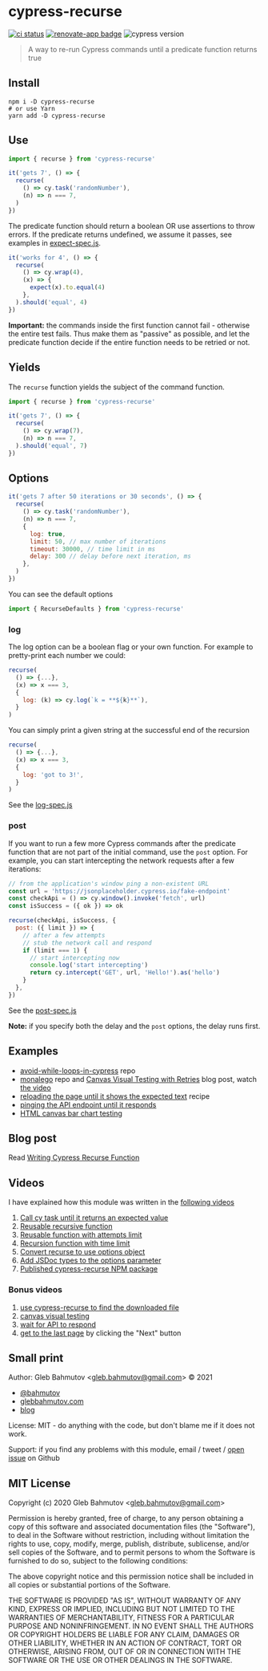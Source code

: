 # cypress-recurse
[![ci status][ci image]][ci url] [![renovate-app badge][renovate-badge]][renovate-app] ![cypress version](https://img.shields.io/badge/cypress-7.4.0-brightgreen)
> A way to re-run Cypress commands until a predicate function returns true

## Install

```shell
npm i -D cypress-recurse
# or use Yarn
yarn add -D cypress-recurse
```

## Use

```js
import { recurse } from 'cypress-recurse'

it('gets 7', () => {
  recurse(
    () => cy.task('randomNumber'),
    (n) => n === 7,
  )
})
```

The predicate function should return a boolean OR use assertions to throw errors. If the predicate returns undefined, we assume it passes, see examples in [expect-spec.js](./cypress/integration/expect-spec.js).

```js
it('works for 4', () => {
  recurse(
    () => cy.wrap(4),
    (x) => {
      expect(x).to.equal(4)
    },
  ).should('equal', 4)
})
```

**Important:** the commands inside the first function cannot fail - otherwise the entire test fails. Thus make them as "passive" as possible, and let the predicate function decide if the entire function needs to be retried or not.

## Yields

The `recurse` function yields the subject of the command function.

```js
import { recurse } from 'cypress-recurse'

it('gets 7', () => {
  recurse(
    () => cy.wrap(7),
    (n) => n === 7,
  ).should('equal', 7)
})
```

## Options

```js
it('gets 7 after 50 iterations or 30 seconds', () => {
  recurse(
    () => cy.task('randomNumber'),
    (n) => n === 7,
    {
      log: true,
      limit: 50, // max number of iterations
      timeout: 30000, // time limit in ms
      delay: 300 // delay before next iteration, ms
    },
  )
})
```

You can see the default options

```js
import { RecurseDefaults } from 'cypress-recurse'
```

### log

The log option can be a boolean flag or your own function. For example to pretty-print each number we could:

```js
recurse(
  () => {...},
  (x) => x === 3,
  {
    log: (k) => cy.log(`k = **${k}**`),
  }
)
```

You can simply print a given string at the successful end of the recursion

```js
recurse(
  () => {...},
  (x) => x === 3,
  {
    log: 'got to 3!',
  }
)
```

See the [log-spec.js](./cypress/integration/log-spec.js)

### post

If you want to run a few more Cypress commands after the predicate function that are not part of the initial command, use the `post` option. For example, you can start intercepting the network requests after a few iterations:

```js
// from the application's window ping a non-existent URL
const url = 'https://jsonplaceholder.cypress.io/fake-endpoint'
const checkApi = () => cy.window().invoke('fetch', url)
const isSuccess = ({ ok }) => ok

recurse(checkApi, isSuccess, {
  post: ({ limit }) => {
    // after a few attempts
    // stub the network call and respond
    if (limit === 1) {
      // start intercepting now
      console.log('start intercepting')
      return cy.intercept('GET', url, 'Hello!').as('hello')
    }
  },
})
```

See the [post-spec.js](./cypress/integration/post-spec.js)

**Note:** if you specify both the delay and the `post` options, the delay runs first.

## Examples

- [avoid-while-loops-in-cypress](https://github.com/bahmutov/avoid-while-loops-in-cypress) repo
- [monalego](https://github.com/bahmutov/monalego) repo and [Canvas Visual Testing with Retries](https://glebbahmutov.com/blog/canvas-testing/) blog post, watch [the video](https://www.youtube.com/watch?v=xSK6fe5WD1g)
- [reloading the page until it shows the expected text](https://github.com/cypress-io/cypress-example-recipes/tree/master/examples/testing-dom__page-reloads) recipe
- [pinging the API endpoint until it responds](https://youtu.be/CU8C6MRP_GU)
- [HTML canvas bar chart testing](https://youtu.be/aeBclf9A92A)

## Blog post

Read [Writing Cypress Recurse Function](https://glebbahmutov.com/blog/cypress-recurse/)

## Videos

I have explained how this module was written in the [following videos](https://www.youtube.com/playlist?list=PLP9o9QNnQuAbegJlN5ZTRxqtUBtKwXOHQ)

1. [Call cy task until it returns an expected value](https://youtu.be/r8_hFwYAo5c)
2. [Reusable recursive function](https://www.youtube.com/watch?v=Q_7-gRQLLMA)
3. [Reusable function with attempts limit](https://www.youtube.com/watch?v=I1oNKD6NNjg)
4. [Recursion function with time limit](https://www.youtube.com/watch?v=Cn8Ubhd49Gw)
5. [Convert recurse to use options object](https://youtu.be/DeMRtTD5p7s)
6. [Add JSDoc types to the options parameter](https://youtu.be/g4qispkHH-o)
7. [Published cypress-recurse NPM package](https://www.youtube.com/watch?v=V82p7qTowXg)

### Bonus videos

1. [use cypress-recurse to find the downloaded file](https://www.youtube.com/watch?v=Ty5ltRdgr5M)
2. [canvas visual testing](https://www.youtube.com/watch?v=xSK6fe5WD1g)
3. [wait for API to respond](https://www.youtube.com/watch?v=CU8C6MRP_GU)
4. [get to the last page](https://youtu.be/6-xHHtAzNtk) by clicking the "Next" button

## Small print

Author: Gleb Bahmutov &lt;gleb.bahmutov@gmail.com&gt; &copy; 2021

- [@bahmutov](https://twitter.com/bahmutov)
- [glebbahmutov.com](https://glebbahmutov.com)
- [blog](https://glebbahmutov.com/blog)

License: MIT - do anything with the code, but don't blame me if it does not work.

Support: if you find any problems with this module, email / tweet /
[open issue](https://github.com/bahmutov/cypress-recurse/issues) on Github

## MIT License

Copyright (c) 2020 Gleb Bahmutov &lt;gleb.bahmutov@gmail.com&gt;

Permission is hereby granted, free of charge, to any person
obtaining a copy of this software and associated documentation
files (the "Software"), to deal in the Software without
restriction, including without limitation the rights to use,
copy, modify, merge, publish, distribute, sublicense, and/or sell
copies of the Software, and to permit persons to whom the
Software is furnished to do so, subject to the following
conditions:

The above copyright notice and this permission notice shall be
included in all copies or substantial portions of the Software.

THE SOFTWARE IS PROVIDED "AS IS", WITHOUT WARRANTY OF ANY KIND,
EXPRESS OR IMPLIED, INCLUDING BUT NOT LIMITED TO THE WARRANTIES
OF MERCHANTABILITY, FITNESS FOR A PARTICULAR PURPOSE AND
NONINFRINGEMENT. IN NO EVENT SHALL THE AUTHORS OR COPYRIGHT
HOLDERS BE LIABLE FOR ANY CLAIM, DAMAGES OR OTHER LIABILITY,
WHETHER IN AN ACTION OF CONTRACT, TORT OR OTHERWISE, ARISING
FROM, OUT OF OR IN CONNECTION WITH THE SOFTWARE OR THE USE OR
OTHER DEALINGS IN THE SOFTWARE.

[ci image]: https://github.com/bahmutov/cypress-recurse/workflows/ci/badge.svg?branch=main
[ci url]: https://github.com/bahmutov/cypress-recurse/actions
[renovate-badge]: https://img.shields.io/badge/renovate-app-blue.svg
[renovate-app]: https://renovateapp.com/

